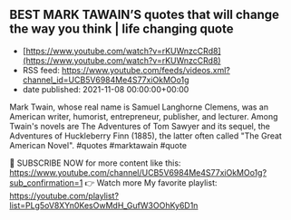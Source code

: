 ## BEST MARK TAWAIN’S quotes that will change the way you think | life changing quote
 - [https://www.youtube.com/watch?v=rKUWnzcCRd8](https://www.youtube.com/watch?v=rKUWnzcCRd8)
 - RSS feed: https://www.youtube.com/feeds/videos.xml?channel_id=UCB5V6984Me4S77xiOkMOo1g
 - date published: 2021-11-08 00:00:00+00:00

Mark Twain, whose real name is Samuel Langhorne Clemens, was an American writer, humorist, entrepreneur, publisher, and lecturer. Among Twain's novels are The Adventures of Tom Sawyer and its sequel, the Adventures of Huckleberry Finn (1885), the latter often called "The Great American Novel".
#quotes #marktawain #quote 

🔔  SUBSCRIBE NOW for more content like this: https://www.youtube.com/channel/UCB5V6984Me4S77xiOkMOo1g?sub_confirmation=1
👉 Watch more
My favorite playlist: https://youtube.com/playlist?list=PLg5oV8XYn0KesOwMdH_GufW3OOhKy6D1n

